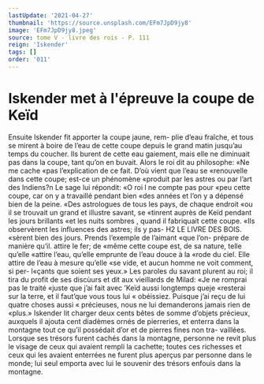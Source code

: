 ```yaml
---
lastUpdate: '2021-04-27'
thumbnail: 'https://source.unsplash.com/EFm7JpD9jy8'
image: 'EFm7JpD9jy8.jpeg'
source: tome V - livre des rois - P. 111
reign: 'Iskender'
tags: []
order: '011'
---
```


# Iskender met à l'épreuve la coupe de Keïd

Ensuite Iskender fit apporter la coupe jaune, rem- plie d’eau fraîche, et tous se mirent à boire de l’eau
de cette coupe depuis le grand matin jusqu’au temps
du coucher. Ils burent de cette eau gaiement, mais elle ne diminuait pas dans la coupe, tant qu’on en buvait. Alors le roi dit au philosophe: «Ne me cache «pas l’explication de ce fait. D’où vient que l’eau se
«renouvelle dans cette coupe; est-ce un phénomène «produit par les astres ou par l’art des Indiens?n
Le sage lui répondit: «O roi l ne compte pas pour «peu cette coupe, car on y a travaillé pendant bien «des années et l’on y a dépensé bien de la peine.
«Des astrologues de tous les pays, de chaque endroit «ou il se trouvait un grand et illustre savant, se «tinrent auprès de Keïd pendant les jours brillants
«et les nuits sombres , quand il fabriquait cette coupe. «Ils observèrent les influences des astres; ils y pas-
H2 LE LIVRE DES BOIS. «sèrent bien des jours. Prends l’exemple de l’aimant
«que l’on- prépare de manière qu’il. attire le fer; de
«même cette coupe est, de sa nature, telle qu’elle «attire l’eau, qu’elle emprunte de l’eau douce à la
«rode du ciel. Elle attire de l’eau à mesure qu’elle
«se vide, et aucun homme ne voit comment, si per-
l«çants que soient ses yeux.» Les paroles du savant plurent au roi; il tira du profit de ses discùurs et dit aux vieillards de Milad: «Je ne romprai pas le traité «juste que j’ai fait avec ’Keïd aussi longtemps queje «resterai sur la terre, et il faut’que vous tous lui
« obéissiez. Puisque j’ai reçu de lui quatre choses aussi
« précieuses, nous ne lui demanderons jamais rien de «plus.»
Iskender lit charger deux cents bêtes de somme d’objets précieux, auxquels il ajouta cent diadèmes
ornés de pierreries, et enterra dans la montagne tout
ce qu’il possédait d’or et de pierres fines non tra-
vaillées. Lorsque ses trésors furent cachés dans la montagne, personne ne revit plus le visage de ceux qui avaient rempli la cachette; toutes ces richesses et ceux qui les avaient enterrées ne furent plus aperçus
par personne dans le monde; lui seul emporta avec
lui le souvenir des trésors enfouis dans la montagne.
